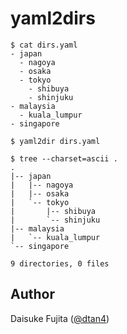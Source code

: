 # yaml2dirs

```sh-session
$ cat dirs.yaml
- japan
  - nagoya
  - osaka
  - tokyo
    - shibuya
    - shinjuku
- malaysia
  - kuala_lumpur
- singapore

$ yaml2dir dirs.yaml

$ tree --charset=ascii .
.
|-- japan
|   |-- nagoya
|   |-- osaka
|   `-- tokyo
|       |-- shibuya
|       `-- shinjuku
|-- malaysia
|   `-- kuala_lumpur
`-- singapore

9 directories, 0 files
```

## Author

Daisuke Fujita ([@dtan4](https://github.com/dtan4))
